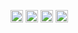 <p align="left"> 
  <img height="20" src="https://github-readme-stats.vercel.app/api/top-langs/?username=Ryosan846538&layout=compact&show_icons=true&theme=tokyonight" />
  <img height="20" src="https://github-readme-stats.vercel.app/api?username=Ryosan846538&theme=tokyonight&show_icons=ture" />
  <img height="20" src="http://github-profile-summary-cards.vercel.app/api/cards/profile-details?username=Ryosan846538&theme=tokyonight" />
  <img height="20" src="http://github-profile-summary-cards.vercel.app/api/cards/repos-per-language?username=Ryosan846538&theme=&tokyonight" />
</p>
